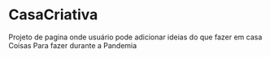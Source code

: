 # CasaCriativa
Projeto de pagina onde usuário pode adicionar ideias do que fazer em casa
 Coisas Para fazer durante a Pandemia
